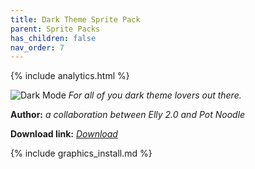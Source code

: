 ```yaml
---
title: Dark Theme Sprite Pack
parent: Sprite Packs
has_children: false
nav_order: 7
---
```


{% include analytics.html %}

![Dark Mode](https://media.discordapp.net/attachments/703273063881375864/703436987192836116/dark_theme_banner.png)
*For all of you dark theme lovers out there.*

**Author:** *a collaboration between Elly 2.0 and Pot Noodle*

 **Download link:** *[Download](https://drive.google.com/file/d/15WUF_hdnuKcgIslfRF7dMfNgYfmkXuZ-/view?usp=sharing)*

{% include graphics_install.md %}
